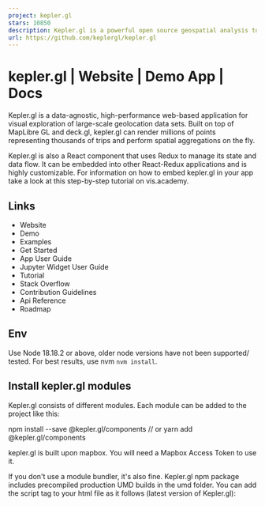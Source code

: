 ```yaml
---
project: kepler.gl
stars: 10850
description: Kepler.gl is a powerful open source geospatial analysis tool for large-scale data sets.
url: https://github.com/keplergl/kepler.gl
---
```


kepler.gl | Website | Demo App | Docs
=====================================

Kepler.gl is a data-agnostic, high-performance web-based application for visual exploration of large-scale geolocation data sets. Built on top of MapLibre GL and deck.gl, kepler.gl can render millions of points representing thousands of trips and perform spatial aggregations on the fly.

Kepler.gl is also a React component that uses Redux to manage its state and data flow. It can be embedded into other React-Redux applications and is highly customizable. For information on how to embed kepler.gl in your app take a look at this step-by-step tutorial on vis.academy.

Links
-----

-   Website
-   Demo
-   Examples
-   Get Started
-   App User Guide
-   Jupyter Widget User Guide
-   Tutorial
-   Stack Overflow
-   Contribution Guidelines
-   Api Reference
-   Roadmap

Env
---

Use Node 18.18.2 or above, older node versions have not been supported/ tested. For best results, use nvm `nvm install`.

Install kepler.gl modules
-------------------------

Kepler.gl consists of different modules. Each module can be added to the project like this:

npm install --save @kepler.gl/components
// or
yarn add @kepler.gl/components

kepler.gl is built upon mapbox. You will need a Mapbox Access Token to use it.

If you don't use a module bundler, it's also fine. Kepler.gl npm package includes precompiled production UMD builds in the umd folder. You can add the script tag to your html file as it follows (latest version of Kepler.gl):

<script src\="https://unpkg.com/kepler.gl/umd/keplergl.min.js" />

or if you would like, you can load a specific version:

<script src\="https://unpkg.com/kepler.gl@3.0.0/umd/keplergl.min.js" />

Develop kepler.gl
-----------------

Take a look at the development guide to develop kepler.gl locally.

Basic Usage
-----------

Here are the basic steps to import kepler.gl into your app. You also take a look at the examples folder. Each example in the folder can be installed and run locally.

### 1\. Mount reducer

Kepler.gl uses Redux to manage its internal state, along with react-palm middleware to handle side effects.

You need to add `taskMiddleware` of `react-palm` to your store too. We are actively working on a solution where `react-palm` will not be required, however it is still a very lightweight side effects management tool that is easier to test than react-thunk.

import {createStore, combineReducers, applyMiddleware, compose} from 'redux';
import keplerGlReducer from '@kepler.gl/reducers';
import {enhanceReduxMiddleware} from '@kepler.gl/middleware';

const initialState \= {};
const reducers \= combineReducers({
  // <-- mount kepler.gl reducer in your app
  keplerGl: keplerGlReducer,

  // Your other reducers here
  app: appReducer
});

// using createStore
export default createStore(
  reducer,
  initialState,
  applyMiddleware(
    enhanceReduxMiddleware(\[
      /\* Add other middlewares here \*/
    \])
  )
);

Or if use enhancer:

// using enhancers
const initialState \= {};
const middlewares \= enhanceReduxMiddleware(\[
  // Add other middlewares here
\]);
const enhancers \= \[applyMiddleware(...middlewares)\];

export default createStore(reducer, initialState, compose(...enhancers));

If you mount kepler.gl reducer in another address instead of `keplerGl`, or the kepler.gl reducer is not mounted at root of your state, you will need to specify the path to it when you mount the component with the `getState` prop.

Read more about Reducers.

### 2\. Mount Component

import KeplerGl from '@kepler.gl/components';

const Map \= props \=> (
  <KeplerGl id\="foo" width\={width} mapboxApiAccessToken\={token} height\={height} />
);

### Props

Prop Name

Type

Default Value

Description

`id`

String

`map`

The unique identifier for the KeplerGl instance. Required when multiple KeplerGl instances exist. It maps to the state in the reducer (e.g. component with id `foo` can be found in`state.keplerGl.foo`).

`mapboxApiAccessToken`

String

`undefined`

API token for Mapbox, used for rendering base maps. Create a free token at Mapbox.

`getState`

Function

`state => state.keplerGl`

Function that specifies the path to the root KeplerGl state in the reducer.

`width`

Number

`800`

The width of the KeplerGl UI in pixels.

`height`

Number

`800`

The height of the KeplerGl UI in pixels.

`appName`

String

`Kepler.Gl`

The app name displayed in the side panel header.

`version`

String

`v1.0`

The version displayed in the side panel header.

`onSaveMap`

Function

`undefined`

A function called when the "Save Map URL" in side panel header is clicked.

`onViewStateChange`

Function

`undefined`

Triggered when the map viewport is updated. Receives `viewState` parameter with updated values like longitude, latitude, zoom, etc.

`getMapboxRef(mapbox, index)`

Function

`undefined`

Called when `KeplerGl` adds or removes a MapContainer with an inner Mapbox map. `mapbox` is a `MapRef` when added, or `null` when removed. `index` is `0` for the first map and `1` for the second map in a split view.

`actions`

Object

`{}`

Custom action creators to override the default KeplerGl action creators. Only use custom action when you want to modify action payload.

`mint`

Boolean

`true`

Determines whether to load a fresh empty state when mounted. When `false`, the state persists across remounts. Useful for modal use cases.

`theme`

Object/String

`null`

Set to `"dark"`, `"light"`, or `"base"`, or pass a theme object to customize KeplerGl’s style.

`mapboxApiUrl`

String

`https://api.mapbox.com`

The Mapbox API URL if you are using a custom Mapbox tile server.

`mapStylesReplaceDefault`

Boolean

`false`

Set to `true` to replace default map styles with custom ones. (see `mapStyles` prop)

`mapStyles`

Array

`[]`

An array of custom map styles for the map style selection panel. Styles replace the default ones if `mapStylesReplaceDefault` is `true`.

`initialUiState`

Object

`undefined`

The initial UI state applied to the `uiState` reducer.

`localeMessages`

Object

`undefined`

Used to modify or add new translations. Read more about Localization.

#### Example Custom Map Style

You can supply additional map styles to be displayed in map style selection panel. By default, additional map styles will be added to default map styles. If you pass `mapStylesReplaceDefault: true`, they will replace the default ones. kepler.gl will attempt to group layers of your style based on its `id` naming convention and use it to allow toggle visibility of base map layers. Supply your own `layerGroups` to override default for more accurate layer grouping.

Each `mapStyles` should has the following properties:

-   `id` (String, required) unique string that should **not** be one of these reserved `dark` `light` `muted`. `muted_night`
-   `label` (String, required) name to be displayed in map style selection panel
-   `url` (String, required) mapbox style url or a url pointing to the map style json object written in Mapbox GL Style Spec.
-   `icon` (String, optional) image icon of the style, it can be a url, or an image data url
-   `layerGroups` (Array, optional)

const mapStyles \= \[
  {
    id: 'my\_dark\_map',
    label: 'Dark Streets 9',
    url: 'mapbox://styles/mapbox/dark-v9',
    icon: \`${apiHost}/styles/v1/mapbox/dark-v9/static/-122.3391,37.7922,9.19,0,0/400x300?access\_token=${accessToken}&logo=false&attribution=false\`,
    layerGroups: \[
      {
        slug: 'label',
        filter: ({id}) \=> id.match(/(?\=(label|place\-|poi\-))/),
        defaultVisibility: true
      },
      {
        slug: '3d building',
        filter: () \=> false,
        defaultVisibility: false
      }
    \]
  }
\];

### 3\. Dispatch custom actions to `keplerGl` reducer.

One advantage of using the reducer over React component state to handle keplerGl state is the flexibility to customize its behavior. If you only have one `KeplerGl` instance in your app or never intend to dispatch actions to KeplerGl from outside the component itself, you don’t need to worry about forwarding dispatch and can move on to the next section. But life is full of customizations, and we want to make yours as enjoyable as possible.

There are multiple ways to dispatch actions to a specific `KeplerGl` instance.

-   In the root reducer, with reducer updaters.

Each action is mapped to a reducer updater in kepler.gl. You can import the reducer updater corresponding to a specific action, and call it with the previous state and action payload to get the updated state. e.g. `updateVisDataUpdater` is the updater for `ActionTypes.UPDATE_VIS_DATA` (take a look at each reducer `reducers/vis-state.js` for action to updater mapping). Here is an example how you can listen to an app action `QUERY_SUCCESS` and call `updateVisDataUpdater` to load data into Kepler.Gl.

import {keplerGlReducer, visStateUpdaters} from '@kepler.gl/reducers';

// Root Reducer
const reducers \= combineReducers({
  keplerGl: keplerGlReducer,

  app: appReducer
});

const composedReducer \= (state, action) \=> {
  switch (action.type) {
    case 'QUERY\_SUCCESS':
      return {
        ...state,
        keplerGl: {
          ...state.keplerGl,

          // 'map' is the id of the keplerGl instance
          map: {
            ...state.keplerGl.map,
            visState: visStateUpdaters.updateVisDataUpdater(state.keplerGl.map.visState, {
              datasets: action.payload
            })
          }
        }
      };
  }
  return reducers(state, action);
};

export default composedReducer;

Read more about using updaters to modify kepler.gl state

-   Using redux `connect`

You can add a dispatch function to your component that dispatches actions to a specific `keplerGl` component, using connect.

// component
import KeplerGl from '@kepler.gl/components';

// action and forward dispatcher
import {toggleFullScreen, forwardTo} from '@kepler.gl/actions';
import {connect} from 'react-redux';

const MapContainer \= props \=> (
  <div\>
    <button onClick\={() \=> props.keplerGlDispatch(toggleFullScreen())}/>
    <KeplerGl
      id\="foo"
    />
  </div\>
)

const mapStateToProps \= state \=> state
const mapDispatchToProps \= (dispatch, props) \=> ({
 dispatch,
 keplerGlDispatch: forwardTo(‘foo’, dispatch)
});

export default connect(
 mapStateToProps,
 mapDispatchToProps
)(MapContainer);

-   Wrap action payload

You can also simply wrap an action into a forward action with the `wrapTo` helper

// component
import KeplerGl from '@kepler.gl/components';

// action and forward dispatcher
import {toggleFullScreen, wrapTo} from '@kepler.gl/actions';

// create a function to wrapper action payload to 'foo'
const wrapToMap \= wrapTo('foo');
const MapContainer \= ({dispatch}) \=> (
  <div\>
    <button onClick\={() \=> dispatch(wrapToMap(toggleFullScreen())} />
    <KeplerGl
      id\="foo"
    />
  </div\>
);

Read more about forward dispatching actions

### 4\. Customize style.

Kepler.gl implements css styling using Styled-Components. By using said framework Kepler.gl offers the ability to customize its style/theme using the following approaches:

-   Passing a Theme prop
-   Styled-Components ThemeProvider

The available properties to customize are listed here theme.

Custom theme example.

#### Passing a Theme prop.

You can customize Kepler.gl theme by passing a **theme** props to Kepler.gl react component as it follows:

const white \= '#ffffff';
const customTheme \= {
  sidePanelBg: white,
  titleTextColor: '#000000',
  sidePanelHeaderBg: '#f7f7F7',
  subtextColorActive: '#2473bd'
};

return (
  <KeplerGl
    mapboxApiAccessToken\={MAPBOX\_TOKEN}
    id\="map"
    width\={800}
    height\={800}
    theme\={customTheme}
  />
);

As you can see the customTheme object defines certain properties which will override Kepler.gl default style rules.

#### Styled-Components Theme Provider.

In order to customize Kepler.gl theme using ThemeProvider you can simply wrap Kepler.gl using ThemeProvider as it follows:

import {ThemeProvider} from 'styled-components';

const white \= '#ffffff';
const customTheme \= {
  sidePanelBg: white,
  titleTextColor: '#000000',
  sidePanelHeaderBg: '#f7f7F7',
  subtextColorActive: '#2473bd'
};

return (
  <ThemeProvider theme\={customTheme}\>
    <KeplerGl mapboxApiAccessToken\={MAPBOX\_TOKEN} id\="map" width\={800} height\={800} />
  </ThemeProvider\>
);

### 5\. Render Custom UI components.

Everyone wants the flexibility to render custom kepler.gl components. Kepler.gl has a dependency injection system that allow you to inject components to KeplerGl replacing existing ones. All you need to do is to create a component factory for the one you want to replace, import the original component factory and call `injectComponents` at the root component of your app where `KeplerGl` is mounted. Take a look at `examples/demo-app/src/app.js` and see how it renders a custom side panel header in kepler.gl

import {injectComponents, PanelHeaderFactory} from '@kepler.gl/components';

// define custom header
const CustomHeader \= () \=> <div\>My kepler.gl app</div\>;
const myCustomHeaderFactory \= () \=> CustomHeader;

// Inject custom header into Kepler.gl, replacing default
const KeplerGl \= injectComponents(\[\[PanelHeaderFactory, myCustomHeaderFactory\]\]);

// render KeplerGl, it will render your custom header instead of the default
const MapContainer \= () \=> (
  <div\>
    <KeplerGl id\="foo" />
  </div\>
);

Using `withState` helper to add reducer state and actions to customized component as additional props.

import {withState, injectComponents, PanelHeaderFactory} from '@kepler.gl/components';
import {visStateLens} from '@kepler.gl/reducers';

// custom action wrap to mounted instance
const addTodo \= text \=>
  wrapTo('map', {
    type: 'ADD\_TODO',
    text
  });

// define custom header
const CustomHeader \= ({visState, addTodo}) \=> (
  <div onClick\={() \=> addTodo('hello')}\>{\`${
    Object.keys(visState.datasets).length
  } dataset loaded\`}</div\>
);

// now CustomHeader will receive \`visState\` and \`addTodo\` as additional props.
const myCustomHeaderFactory \= () \=>
  withState(
    // keplerGl state lenses
    \[visStateLens\],
    // customMapStateToProps
    headerStateToProps,
    // actions
    {addTodo}
  )(CustomHeader);

Read more about replacing UI component

### 6\. How to add data to map

To interact with a kepler.gl instance and add new data to it, you can dispatch the **`addDataToMap`** action from anywhere inside your app. It adds a dataset or multiple datasets to a kepler.gl instance and updates the full configuration (mapState, mapStyle, visState).

#### Parameters

-   `data` **Object** **\*required**
    
    -   `datasets` **(Array<Object\> | Object)** **\*required** datasets can be a dataset or an array of datasets Each dataset object needs to have `info` and `data` property.
        
        -   `datasets.info` **Object** -info of a dataset
            -   `datasets.info.id` **string** id of this dataset. If config is defined, `id` should matches the `dataId` in config.
            -   `datasets.info.label` **string** A display name of this dataset
        -   `datasets.data` **Object** **\*required** The data object, in a tabular format with 2 properties `fields` and `rows`
            -   `datasets.data.fields` **Array<Object\>** **\*required** Array of fields,
                -   `datasets.data.fields.name` **string** **\*required** Name of the field,
            -   `datasets.data.rows` **Array<Array\>** **\*required** Array of rows, in a tabular format with `fields` and `rows`
    -   `options` **Object**
        
        -   `options.centerMap` **boolean** `default: true` if `centerMap` is set to `true` kepler.gl will place the map view within the data points boundaries
        -   `options.readOnly` **boolean** `default: false` if `readOnly` is set to `true` the left setting panel will be hidden
        -   `options.keepExistingConfig` **boolean** `default: false` whether to keep exiting map config, including layers, filters and splitMaps.
-   `config` **Object** this object will contain the full kepler.gl instance configuration {mapState, mapStyle, visState}
    

Kepler.gl provides an easy API `KeplerGlSchema.getConfigToSave` to generate a json blob of the current kepler instance configuration.

#### Examples

// app.js
import {addDataToMap} from '@kepler.gl/actions';

const sampleTripData \= {
  fields: \[
    {name: 'tpep\_pickup\_datetime', format: 'YYYY-M-D H:m:s', type: 'timestamp'},
    {name: 'pickup\_longitude', format: '', type: 'real'},
    {name: 'pickup\_latitude', format: '', type: 'real'}
  \],
  rows: \[
    \['2015-01-15 19:05:39 +00:00', \-73.99389648, 40.75011063\],
    \['2015-01-15 19:05:39 +00:00', \-73.97642517, 40.73981094\],
    \['2015-01-15 19:05:40 +00:00', \-73.96870422, 40.75424576\]
  \]
};

const sampleConfig \= {
  visState: {
    filters: \[
      {
        id: 'me',
        dataId: 'test\_trip\_data',
        name: 'tpep\_pickup\_datetime',
        type: 'timeRange',
        view: 'enlarged'
      }
    \]
  }
};

this.props.dispatch(
  addDataToMap({
    datasets: {
      info: {
        label: 'Sample Taxi Trips in New York City',
        id: 'test\_trip\_data'
      },
      data: sampleTripData
    },
    option: {
      centerMap: true,
      readOnly: false
    },
    config: sampleConfig
  })
);

Read more about addDataToMap and Saving and loading maps with schema manager.
